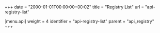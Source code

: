 +++
date = "2000-01-01T00:00:00+00:02"
title = "Registry List"
url = "api-registry-list"

[menu.api]
  weight = 4
  identifier = "api-registry-list"
  parent = "api_registry"
+++
